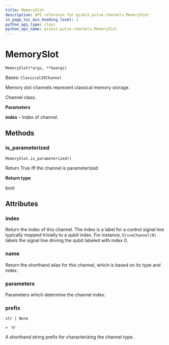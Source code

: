 ```yaml
---
title: MemorySlot
description: API reference for qiskit.pulse.channels.MemorySlot
in_page_toc_min_heading_level: 1
python_api_type: class
python_api_name: qiskit.pulse.channels.MemorySlot
---
```


# MemorySlot

<span id="qiskit.pulse.channels.MemorySlot" />

`MemorySlot(*args, **kwargs)`

Bases: `ClassicalIOChannel`

Memory slot channels represent classical memory storage.

Channel class.

**Parameters**

**index** – Index of channel.

## Methods

<span id="qiskit-pulse-channels-memoryslot-is-parameterized" />

### is\_parameterized

<span id="qiskit.pulse.channels.MemorySlot.is_parameterized" />

`MemorySlot.is_parameterized()`

Return True iff the channel is parameterized.

**Return type**

bool

## Attributes

<span id="qiskit.pulse.channels.MemorySlot.index" />

### index

Return the index of this channel. The index is a label for a control signal line typically mapped trivially to a qubit index. For instance, `DriveChannel(0)` labels the signal line driving the qubit labeled with index 0.

<span id="qiskit.pulse.channels.MemorySlot.name" />

### name

Return the shorthand alias for this channel, which is based on its type and index.

<span id="qiskit.pulse.channels.MemorySlot.parameters" />

### parameters

Parameters which determine the channel index.

<span id="qiskit.pulse.channels.MemorySlot.prefix" />

### prefix

`str | None`

`= 'm'`

A shorthand string prefix for characterizing the channel type.

